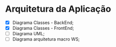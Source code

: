 # Arquitetura da Aplicação

- [X] Diagrama Classes - BackEnd;
- [X] Diagrama Classes - FrontEnd;
- [ ] Diagrama UML;
- [ ] Diagrama arquitetura macro WS;
